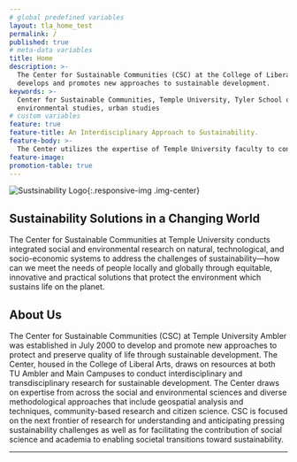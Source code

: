 ```yaml
---
# global predefined variables
layout: tla_home_test
permalink: /
published: true
# meta-data variables
title: Home
description: >-
  The Center for Sustainable Communities (CSC) at the College of Liberal Arts
  develops and promotes new approaches to sustainable development.
keywords: >-
  Center for Sustainable Communities, Temple University, Tyler School of Art,
  environmental studies, urban studies
# custom variables
feature: true
feature-title: An Interdisciplinary Approach to Sustainability.
feature-body: >-
  The Center utilizes the expertise of Temple University faculty to conduct solutions-oriented interdisciplinary research that promotes human well-being and the integrity of the environment that supports us.
feature-image:
promotion-table: true
---
```


![Sustsinability Logo]({{site.baseurl}}/media/cropped2sustainability.bg.png){:.responsive-img .img-center}

## Sustainability Solutions in a Changing World

The Center for Sustainable Communities at Temple University conducts integrated social and environmental research on natural, technological, and socio-economic systems to address the challenges of sustainability—how can we meet the needs of people locally and globally through equitable, innovative and practical solutions that protect the environment which sustains life on the planet.

## About Us

The Center for Sustainable Communities (CSC) at Temple University Ambler was established in July 2000 to develop and promote new approaches to protect and preserve quality of life through sustainable development. The Center, housed in the College of Liberal Arts, draws on resources at both TU Ambler and Main Campuses to conduct interdisciplinary and transdisciplinary research for sustainable development. The Center draws on expertise from across the social and environmental sciences and diverse methodological approaches that include geospatial analysis and techniques, community-based research and citizen science. CSC is focused on the next frontier of research for understanding and anticipating pressing sustainability challenges as well as for facilitating the contribution of social science and academia to enabling societal transitions toward sustainability.  

* * *
